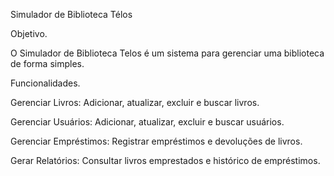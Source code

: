 Simulador de Biblioteca Télos




Objetivo.

O Simulador de Biblioteca Telos é um sistema para gerenciar uma biblioteca de forma simples.

Funcionalidades.

Gerenciar Livros: Adicionar, atualizar, excluir e buscar livros.

Gerenciar Usuários: Adicionar, atualizar, excluir e buscar usuários.

Gerenciar Empréstimos: Registrar empréstimos e devoluções de livros.

Gerar Relatórios: Consultar livros emprestados e histórico de empréstimos.
